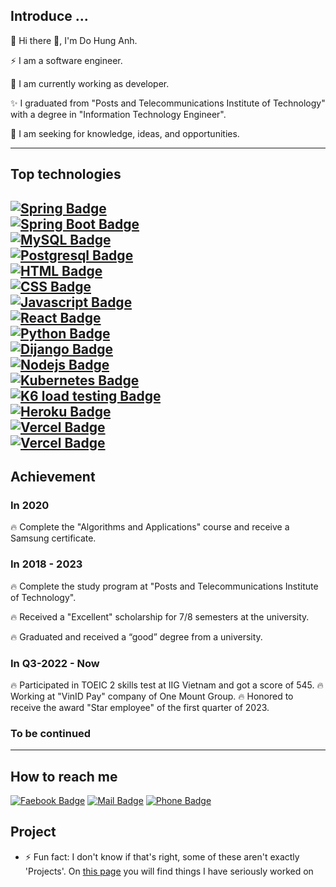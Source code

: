 
## **Introduce ...**

🌱 Hi there 👋, I'm Do Hung Anh.

⚡  I am a software engineer.

🌱 I am currently working as developer.

✨ I graduated from "Posts and Telecommunications Institute of Technology" with a degree in "Information Technology Engineer".

🌱 I am seeking for knowledge, ideas, and opportunities.

---
## **Top technologies**
[![Spring Badge](https://img.shields.io/badge/-spring-3C873A?style=for-the-badge&labelColor=white&logo=spring&logoColor=9C873Y)](#)   
[![Spring Boot Badge](https://img.shields.io/badge/-spring%20boot-3C873A?style=for-the-badge&labelColor=white&logo=springboot&logoColor=9C873Y)](#)   
[![MySQL Badge](https://img.shields.io/badge/-MySQL-3776AB?style=for-the-badge&labelColor=black&logo=mysql&logoColor=white)](#)   
[![Postgresql Badge](https://img.shields.io/badge/-PostgreSQL-3776AB?style=for-the-badge&labelColor=black&logo=postgresql&logoColor=white)](#)   
[![HTML Badge](https://img.shields.io/badge/-HTML-E34F26?style=for-the-badge&labelColor=black&logo=html5&logoColor=E34F26)](#)   
[![CSS Badge](https://img.shields.io/badge/-CSS-1572b6?style=for-the-badge&labelColor=black&logo=css3&logoColor=1572b6)](#)   
[![Javascript Badge](https://img.shields.io/badge/-Javascript-F0DB4F?style=for-the-badge&labelColor=black&logo=javascript&logoColor=F0DB4F)](#)   
[![React Badge](https://img.shields.io/badge/-React-61DBFB?style=for-the-badge&labelColor=black&logo=react&logoColor=61DBFB)](#)   
[![Python Badge](https://img.shields.io/badge/-Python-3776AB?style=for-the-badge&labelColor=black&logo=python&logoColor=white)](#)   
[![Dijango Badge](https://img.shields.io/badge/-django-success?style=for-the-badge&labelColor=black&logo=django&logoColor=white)](#)  
[![Nodejs Badge](https://img.shields.io/badge/-Nodejs-3C873A?style=for-the-badge&labelColor=black&logo=node.js&logoColor=3C873A)](#)   
[![Kubernetes Badge](https://img.shields.io/badge/-kubernetes-61DBFB?style=for-the-badge&labelColor=black&logo=react&logoColor=61DBFB)](#)   
[![K6 load testing Badge](https://img.shields.io/badge/-k6-61DBFB?style=for-the-badge&labelColor=black&logo=react&logoColor=61DBFB)](#)  
[![Heroku Badge](https://img.shields.io/badge/-heroku-430098?style=for-the-badge&labelColor=white&logo=heroku&logoColor=430098)](#)  
[![Vercel Badge](https://img.shields.io/badge/-vercel-430098?style=for-the-badge&labelColor=black&logo=vercel&logoColor=white)](#)  
[![Vercel Badge](https://img.shields.io/badge/-vercel-430098?style=for-the-badge&labelColor=black&logo=vercel&logoColor=white)](#)  
---

## **Achievement**
### **In 2020**
🔥 Complete the "Algorithms and Applications" course and receive a Samsung certificate.
</br>

### **In 2018 - 2023**
🔥 Complete the study program at "Posts and Telecommunications Institute of Technology".

🔥 Received a "Excellent" scholarship for 7/8 semesters at the university.

🔥 Graduated and received a “good” degree from a university.
</br>

### **In Q3-2022 - Now**
🔥 Participated in TOEIC 2 skills test at IIG Vietnam and got a score of 545.
🔥 Working at "VinID Pay" company of One Mount Group.
🔥 Honored to receive the award "Star employee" of the first quarter of 2023.
</br>

### To be continued

---

## **How to reach me**
[![Faebook Badge](https://img.shields.io/badge/-Do%20Hung%20Anh-blue?style=flat&labelColor=blue&logo=facebook&logoColor=white)](https://www.facebook.com/anhdh.fb) [![Mail Badge](https://img.shields.io/badge/-Do%20Hung%20Anh-c0392b?style=flat&labelColor=c0392b&logo=gmail&logoColor=white)](mailto:anhdh.cv@gmail.com) [![Phone Badge](https://img.shields.io/badge/-0962507172-brightgreen?style=flat&labelColor=brightgreen&logo=apple&logoColor=white)](tel:0962507172)

## **Project**
- ⚡ Fun fact: I don't know if that's right, some of these aren't exactly 'Projects'. On [this page](https://github.com/anhdh-gh?tab=repositories&type=public) you will find things I have seriously worked on

<!--
**anhdh-gh/anhdh-gh** is a ✨ _special_ ✨ repository because its `README.md` (this file) appears on your GitHub profile.

Here are some ideas to get you started:

- 🔭 I’m currently working on ...
- 🌱 I’m currently learning ...
- 👯 I’m looking to collaborate on ...
- 🤔 I’m looking for help with ...
- 💬 Ask me about ...
- 📫 How to reach me: ...
- 😄 Pronouns: ...
- ⚡ Fun fact: ...
-->
